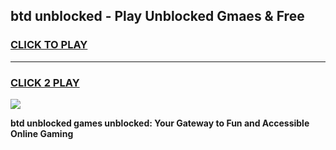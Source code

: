 
## btd unblocked - Play Unblocked Gmaes & Free
<h3>
<a href="https://news.freeplayer.one?title=btd_unblocked&ref=16F">CLICK TO PLAY</a></h3>
<hr>

<h3>
<a href="https://news.freeplayer.one?title=btd_unblocked&ref=16F">CLICK 2 PLAY</a>
  
</h3>

<a href="https://news.freeplayer.one?title=btd_unblocked&ref=16F/"><img src="https://clearcache.store/games.png"></a>


**btd unblocked games unblocked: Your Gateway to Fun and Accessible Online Gaming**
